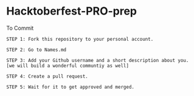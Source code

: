 # Hacktoberfest-PRO-prep

To Commit

```
STEP 1: Fork this repository to your personal account.
```

```
STEP 2: Go to Names.md
```

```
STEP 3: Add your Github username and a short description about you. [we will build a wonderful communtiy as well]
```

```
STEP 4: Create a pull request.
```

```
STEP 5: Wait for it to get approved and merged.
```
